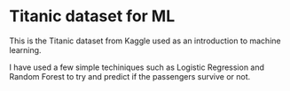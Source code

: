 # Titanic dataset for ML

This is the Titanic dataset from Kaggle used as an introduction to machine learning.

I have used a few simple techiniques such as Logistic Regression and Random Forest to try and predict if the passengers survive or not.
